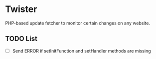 # Twister
PHP-based update fetcher to monitor certain changes on any website.

## TODO List
- [ ] Send ERROR if setInitFunction and setHandler methods are missing

